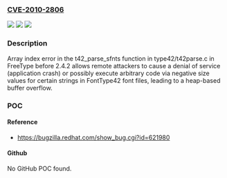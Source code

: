 ### [CVE-2010-2806](https://cve.mitre.org/cgi-bin/cvename.cgi?name=CVE-2010-2806)
![](https://img.shields.io/static/v1?label=Product&message=n%2Fa&color=blue)
![](https://img.shields.io/static/v1?label=Version&message=n%2Fa&color=blue)
![](https://img.shields.io/static/v1?label=Vulnerability&message=n%2Fa&color=brighgreen)

### Description

Array index error in the t42_parse_sfnts function in type42/t42parse.c in FreeType before 2.4.2 allows remote attackers to cause a denial of service (application crash) or possibly execute arbitrary code via negative size values for certain strings in FontType42 font files, leading to a heap-based buffer overflow.

### POC

#### Reference
- https://bugzilla.redhat.com/show_bug.cgi?id=621980

#### Github
No GitHub POC found.

